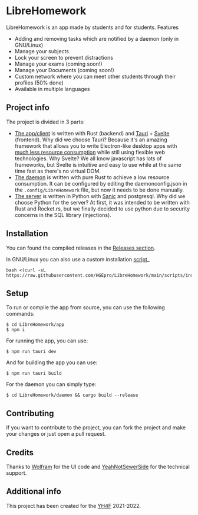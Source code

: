 # LibreHomework

LibreHomework is an app made by students and for students. Features
- Adding and removing tasks which are notified by a daemon (only in GNU/Linux)
- Manage your subjects
- Lock your screen to prevent distractions
- Manage your exams (coming soon!)
- Manage your Documents (coming soon!)
- Custom network where you can meet other students through their profiles (50% done)
- Available in multiple languages

## Project info
The project is divided in 3 parts:
- [The app/client](https://github.com/HGEpro/LibreHomework/tree/master/app) is written with Rust (backend) and [Tauri](https://github.com/tauri-apps/tauri) + [Svelte](https://github.com/sveltejs/svelte) (frontend). Why did we choose Tauri? Because it's an amazing framework that allows you to write Electron-like desktop apps with [much less resource consumption](https://github.com/tauri-apps/tauri#comparison-between-tauri-and-electron) while still using flexible web technologies. Why Svelte? We all know javascript has lots of frameworks, but Svelte is intuitive and easy to use while at the same time fast as there's no virtual DOM.
- [The daemon](https://github.com/HGEpro/LibreHomework/tree/master/daemon) is written with pure Rust to achieve a low resource consumption. It can be configured by editing the daemonconfig.json in the `.config/LibreHomework` file, but now it needs to be done manually.
- [The server](https://github.com/HGEpro/LibreHomework/tree/master/server) is written in Python with [Sanic](https://github.com/sanic-org/sanic) and postgresql. Why did we choose Python for the server? At first, it was intended to be written with Rust and Rocket.rs, but we finally decided to use python due to security concerns in the SQL library (injections).

## Installation
You can found the compiled releases in the [Releases section](https://github.com/HGEpro/LibreHomework/releases).

In GNU/Linux you can also use a custom installation [script](https://github.com/HGEpro/LibreHomework/tree/main/scripts)_
```
bash <(curl -sL https://raw.githubusercontent.com/HGEpro/LibreHomework/main/scripts/install.sh)
```

## Setup
To run or compile the app from source, you can use the following commands:

```
$ cd LibreHomework/app
$ npm i
```
For running the app, you can use:
```
$ npm run tauri dev
```
And for building the app you can use:
```
$ npm run tauri build
```

For the daemon you can simply type:
```
$ cd LibreHomework/daemon && cargo build --release
```

## Contributing
If you want to contribute to the project, you can fork the project and make your changes or just open a pull request.

## Credits
Thanks to [Wolfram](https://github.com/fabiopolancoe) for the UI code and [YeahNotSewerSide](https://github.com/DoctorEenot) for the technical support.

## Additional info
This project has been created for the [YH4F](https://fsfe.org/activities/yh4f/) 2021-2022.

